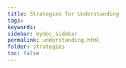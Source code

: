 ```yaml
---
title: Strategies for Understanding
tags: 
keywords: 
sidebar: mydoc_sidebar
permalink: understanding.html
folder: strategies
toc: false
---
```





